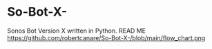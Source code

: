 # So-Bot-X-
Sonos Bot Version X written in Python.
READ ME
https://github.com/robertcanare/So-Bot-X-/blob/main/flow_chart.png

